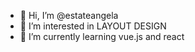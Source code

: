 - 👋 Hi, I’m @estateangela
- 👀 I’m interested in LAYOUT DESIGN
- 🌱 I’m currently learning vue.js and react


<!---
estateangela/estateangela is a ✨ special ✨ repository because its `README.md` (this file) appears on your GitHub profile.
You can click the Preview link to take a look at your changes.
--->
